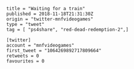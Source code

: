 ```
title = "Waiting for a train"
published = 2018-11-18T21:31:30Z
origin = "twitter-mnfvideogames"
type = "tweet"
tag = [ "ps4share", "red-dead-redemption-2",]

[twitter]
account = "mnfvideogames"
first_tweet = "1064269892717809664"
retweets = 0
favourites = 0
```

<p class='image'><img src='https://mnf.m17s.net/2018/11/18/DsUL00FWwAEx3FU.jpg' alt=''></p>

